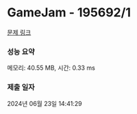 # GameJam - 195692/1 

[문제 링크](https://level.goorm.io/exam/195692/gamejam/quiz/1) 

### 성능 요약

메모리: 40.55 MB, 시간: 0.33 ms

### 제출 일자

2024년 06월 23일 14:41:29

